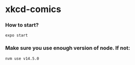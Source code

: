 # xkcd-comics

### How to start?
```
expo start
```

### Make sure you use enough version of node. If not:
```
nvm use v14.5.0
```
